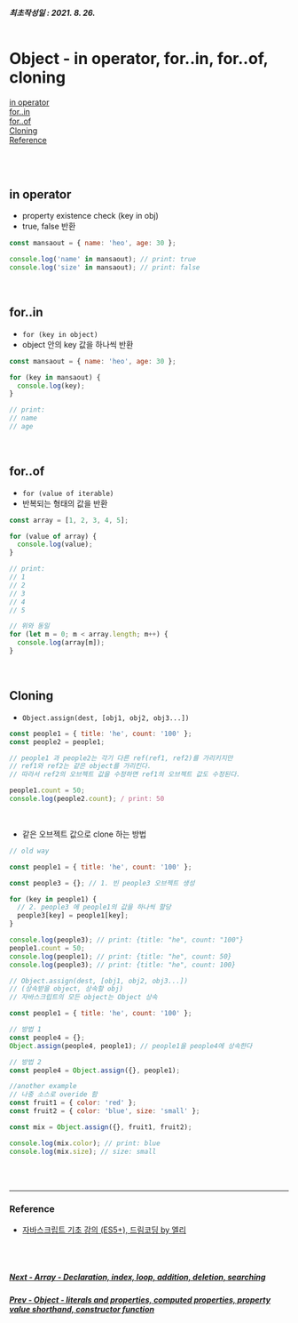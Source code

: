 ##### 최초작성일 : 2021. 8. 26.<br><br>

# Object - in operator, for..in, for..of, cloning

[in operator](#in-operator)  
[for..in](#forin)  
[for..of](#forof)  
[Cloning](#cloning)  
[Reference](#reference)

<br><br>

## in operator

- property existence check (key in obj)
- true, false 반환

```js
const mansaout = { name: 'heo', age: 30 };

console.log('name' in mansaout); // print: true
console.log('size' in mansaout); // print: false
```

<br>

## for..in

- `for (key in object)`
- object 안의 key 값을 하나씩 반환

```js
const mansaout = { name: 'heo', age: 30 };

for (key in mansaout) {
  console.log(key);
}

// print:
// name
// age
```

<br>

## for..of

- `for (value of iterable)`
- 반복되는 형태의 값을 반환

```js
const array = [1, 2, 3, 4, 5];

for (value of array) {
  console.log(value);
}

// print:
// 1
// 2
// 3
// 4
// 5
```

```js
// 위와 동일
for (let m = 0; m < array.length; m++) {
  console.log(array[m]);
}
```

<br>

## Cloning

- `Object.assign(dest, [obj1, obj2, obj3...])`

```js
const people1 = { title: 'he', count: '100' };
const people2 = people1;

// people1 과 people2는 각기 다른 ref(ref1, ref2)를 가리키지만
// ref1와 ref2는 같은 object를 가리킨다.
// 따라서 ref2의 오브젝트 값을 수정하면 ref1의 오브젝트 값도 수정된다.

people1.count = 50;
console.log(people2.count); / print: 50
```

<br>

- 같은 오브젝트 값으로 clone 하는 방법

```js
// old way

const people1 = { title: 'he', count: '100' };

const people3 = {}; // 1. 빈 people3 오브젝트 생성

for (key in people1) {
  // 2. people3 에 people1의 값을 하나씩 할당
  people3[key] = people1[key];
}

console.log(people3); // print: {title: "he", count: "100"}
people1.count = 50;
console.log(people1); // print: {title: "he", count: 50}
console.log(people3); // print: {title: "he", count: 100}
```

```js
// Object.assign(dest, [obj1, obj2, obj3...])
// (상속받을 object, 상속할 obj)
// 자바스크립트의 모든 object는 Object 상속

const people1 = { title: 'he', count: '100' };

// 방법 1
const people4 = {};
Object.assign(people4, people1); // people1을 people4에 상속한다

// 방법 2
const people4 = Object.assign({}, people1);
```

```js
//another example
// 나중 소스로 overide 함
const fruit1 = { color: 'red' };
const fruit2 = { color: 'blue', size: 'small' };

const mix = Object.assign({}, fruit1, fruit2);

console.log(mix.color); // print: blue
console.log(mix.size); // size: small
```

<br><br>

---

### **Reference**

- [자바스크립트 기초 강의 (ES5+), 드림코딩 by 엘리](https://www.youtube.com/playlist?list=PLv2d7VI9OotTVOL4QmPfvJWPJvkmv6h-2)

<br><br>

##### [Next - Array - Declaration, index, loop, addition, deletion, searching](/Javascript/basic_11_array.md)

##### [Prev - Object - literals and properties, computed properties, property value shorthand, constructor function](/Javascript/basic_09_object_1.md)
